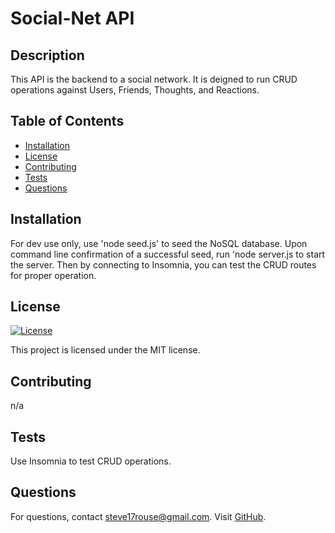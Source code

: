 # Social-Net API

## Description
This API is the backend to a social network. It is deigned to run CRUD operations against Users, Friends, Thoughts, and Reactions.

## Table of Contents
- [Installation](#installation)
- [License](#license)
- [Contributing](#contributing)
- [Tests](#tests)
- [Questions](#questions)

## Installation
For dev use only,  use 'node seed.js' to seed the NoSQL database. Upon command line confirmation of a successful seed, run 'node server.js to start the server.  Then by connecting to Insomnia, you can test the CRUD routes for proper operation. 


## License
[![License](https://img.shields.io/badge/License-MIT-blue.svg)](LICENSE)

This project is licensed under the MIT license.

## Contributing
n/a

## Tests
Use Insomnia to test CRUD operations.

## Questions
For questions, contact steve17rouse@gmail.com. Visit [GitHub](https://github.com/stever001).
